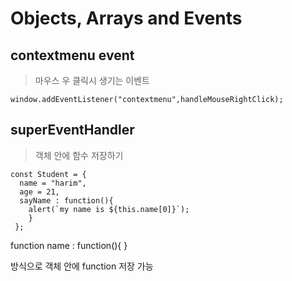 # Objects, Arrays and Events

## contextmenu event
> 마우스 우 클릭시 생기는 이벤트
```
window.addEventListener("contextmenu",handleMouseRightClick);
```

## superEventHandler
> 객체 안에 함수 저장하기
```
const Student = {
  name = "harim",
  age = 21,
  sayName : function(){
    alert(`my name is ${this.name[0]}`);
    }
 };
 ```
 function name : function(){
    }

방식으로 객체 안에 function 저장 가능

